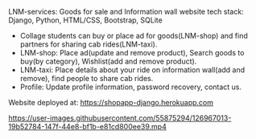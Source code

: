 LNM-services: Goods for sale and Information wall website
tech stack: Django, Python, HTML/CSS, Bootstrap, SQLite
- Collage students can buy or place ad for goods(LNM-shop) and find partners for sharing cab rides(LNM-taxi).
- LNM-shop: Place ad(update and remove product), Search goods to buy(by category), Wishlist(add and remove
product).
- LNM-taxi: Place details about your ride on information wall(add and remove), find people to share cab rides.
- Profile: Update profile information, password recovery, contact us.

Website deployed at: https://shopapp-django.herokuapp.com


https://user-images.githubusercontent.com/55875294/126967013-19b52784-147f-44e8-bf1b-e81cd800ee39.mp4


